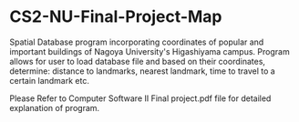 # CS2-NU-Final-Project-Map

Spatial Database program incorporating coordinates of popular and important buildings of Nagoya University's Higashiyama campus. Program allows for user to load database file and based on their coordinates, determine: distance to landmarks, nearest landmark, time to travel to a certain landmark etc.

Please Refer to Computer Software II Final project.pdf file for detailed explanation of program.


 
